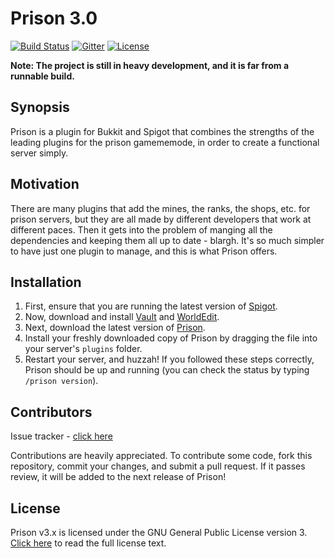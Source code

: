 # Prison 3.0
[![Build Status](https://travis-ci.org/SirFaizdat/Prison.svg?branch=3.0)](https://travis-ci.org/SirFaizdat/Prison)
[![Gitter](https://badges.gitter.im/SirFaizdat/Prison.svg)](https://gitter.im/SirFaizdat/Prison?utm_source=badge&utm_medium=badge&utm_campaign=pr-badge)
[![License](https://img.shields.io/badge/license-GPL%20License%20v3-blue.svg)](LICENSE.md)

**Note: The project is still in heavy development, and it is far from a runnable build.**

## Synopsis

Prison is a plugin for Bukkit and Spigot that combines the strengths of the leading plugins for the prison gamememode, in order to create a functional server simply.

## Motivation

There are many plugins that add the mines, the ranks, the shops, etc. for prison servers, but they are all made by different developers that work at different paces. Then it gets into the problem of manging all the dependencies and keeping them all up to date - blargh. It's so much simpler to have just one plugin to manage, and this is what Prison offers.

## Installation

1. First, ensure that you are running the latest version of [Spigot](http://spigotmc.org).
2. Now, download and install [Vault](http://dev.bukkit.org/bukkit-plugins/vault/) and [WorldEdit](http://www.enginehub.org/worldedit#downloads).
3. Next, download the latest version of [Prison](http://github.com/SirFaizdat/Prison/releases).
4. Install your freshly downloaded copy of Prison by dragging the file into your server's `plugins` folder.
5. Restart your server, and huzzah! If you followed these steps correctly, Prison should be up and running (you can check the status by typing `/prison version`).

## Contributors

Issue tracker - [click here](http://github.com/SirFaizdat/Prison/issues)

Contributions are heavily appreciated. To contribute some code, fork this repository, commit your changes, and submit a pull request. If it passes review, it will be added to the next release of Prison!

## License

Prison v3.x is licensed under the GNU General Public License version 3. [Click here](LICENSE.md) to read the full license text.
